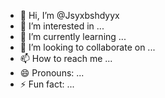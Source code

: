 - 👋 Hi, I’m @Jsyxbshdyyx
- 👀 I’m interested in ...
- 🌱 I’m currently learning ...
- 💞️ I’m looking to collaborate on ...
- 📫 How to reach me ...
- 😄 Pronouns: ...
- ⚡ Fun fact: ...

<!---
Jsyxbshdyyx/Jsyxbshdyyx is a ✨ special ✨ repository because its `README.md` (this file) appears on your GitHub profile.
You can click the Preview link to take a look at your changes.
--->
